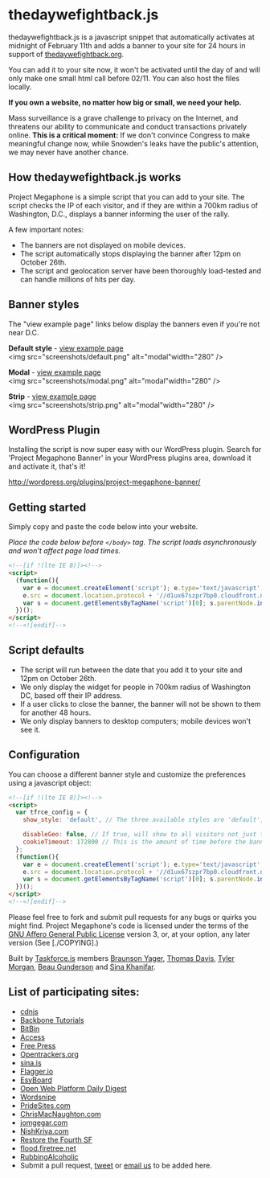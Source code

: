 # thedaywefightback.js

thedaywefightback.js is a javascript snippet that automatically activates at midnight of February 11th and adds a banner to your site for 24 hours in support of [thedaywefightback.org](https://thedaywefightback.org).

You can add it to your site now, it won't be activated until the day of and will only make one small html call before 02/11. You can also host the files locally.

**If you own a website, no matter how big or small, we need your help.**

Mass surveillance is a grave challenge to privacy on the Internet, and threatens our ability to communicate and conduct transactions privately online. **This is a critical moment:** If we don't convince Congress to make meaningful change now, while Snowden's leaks have the public's attention, we may never have another chance.

## How thedaywefightback.js works

Project Megaphone is a simple script that you can add to your site. The script checks the IP of each visitor, and if they are within a 700km radius of Washington, D.C., displays a banner informing the user of the rally.

A few important notes:

* The banners are not displayed on mobile devices.
* The script automatically stops displaying the banner after 12pm on October 26th.
* The script and geolocation server have been thoroughly load-tested and can handle millions of hits per day.


## Banner styles

The "view example page" links below display the banners even if you're not near D.C.

**Default style** - <a href="http://tfrce.github.io/project-megaphone/example/default.html" target="_blank">view example page</a><br />
<img src="screenshots/default.png" alt="modal"width="280" />


**Modal** - <a href="http://tfrce.github.io/project-megaphone/example/modal.html" target="_blank">view example page</a><br />
<img src="screenshots/modal.png" alt="modal"width="280" />


**Strip** - <a href="http://tfrce.github.io/project-megaphone/example/strip.html" target="_blank">view example page</a><br />
<img src="screenshots/strip.png" alt="modal"width="280" />

## WordPress Plugin

Installing the script is now super easy with our WordPress plugin. Search for 'Project Megaphone Banner' in your WordPress plugins area, download it and activate it, that's it!

http://wordpress.org/plugins/project-megaphone-banner/

## Getting started

Simply copy and paste the code below into your website.

_Place the code below before `</body>` tag. The script loads asynchronously and won't affect page load times._

```html
<!--[if !(lte IE 8)]><!-->
<script> 
  (function(){
    var e = document.createElement('script'); e.type='text/javascript'; e.async = true;
    e.src = document.location.protocol + '//d1ux67szpr7bp0.cloudfront.net/project-megaphone/widget.min.js';
    var s = document.getElementsByTagName('script')[0]; s.parentNode.insertBefore(e, s);
  })();
</script>
<!--<![endif]-->
```

## Script defaults

* The script will run between the date that you add it to your site and 12pm on October 26th.
* We only display the widget for people in 700km radius of Washington DC, based off their IP address.
* If a user clicks to close the banner, the banner will not be shown to them for another 48 hours.
* We only display banners to desktop computers; mobile devices won't see it.

## Configuration


You can choose a different banner style and customize the preferences using a javascript object:
```html
<!--[if !(lte IE 8)]><!-->
<script> 
  var tfrce_config = {
    show_style: 'default', // The three available styles are 'default', 'modal', and 'strip' .

    disableGeo: false, // If true, will show to all visitors not just those around Washington DC
    cookieTimeout: 172800 // This is the amount of time before the banner will be shown to a user again. Default value is 172800 (two days)
  };
  (function(){
    var e = document.createElement('script'); e.type='text/javascript'; e.async = true;
    e.src = document.location.protocol + '//d1ux67szpr7bp0.cloudfront.net/project-megaphone/widget.min.js';
    var s = document.getElementsByTagName('script')[0]; s.parentNode.insertBefore(e, s);
  })();
</script>
<!--<![endif]-->
```

Please feel free to fork and submit pull requests for any bugs or quirks you might find.  Project Megaphone's code is licensed under the terms of the [GNU Affero General Public License](https://gnu.org/licenses/agpl) version 3, or, at your option, any later version (See [./COPYING].)

Built by [Taskforce.is](http://taskforce.is) members [Braunson Yager](https://twitter.com/braunshizzle), [Thomas Davis](https://twitter.com/neutralthoughts), [Tyler Morgan](https://twitter.com/digismack), [Beau Gunderson](https://twitter.com/beaugunderson) and [Sina Khanifar](https://twitter.com/sinak).

## List of participating sites:

- [cdnjs](http://cdnjs.com)
- [Backbone Tutorials](http://backbonetutorials.com/)
- [BitBin](http://bitbin.it/)
- [Access](https://www.accessnow.org/)
- [Free Press](https://www.freepress.net/)
- [Opentrackers.org](https://opentrackers.org/)
- [sina.is](http://sina.is/)
- [Flagger.io](http://flagger.io)
- [EsyBoard](http://www.esyboard.com/)
- [Open Web Platform Daily Digest](http://webplatformdaily.org/)
- [Wordsnipe](http://wordsnipe.com/)
- [PrideSites.com](http://pridesites.com/)
- [ChrisMacNaughton.com](http://chrismacnaughton.com/)
- [jomgegar.com](http://jomgegar.com)
- [NishKriya.com](http://nishkriya.com)
- [Restore the Fourth SF](http://restorethefourthsf.com)
- [flood.firetree.net](http://flood.firetree.net)
- [RubbingAlcoholic](http://blog.rubbingalcoholic.com)
- Submit a pull request, <a href="https://twitter.com/home?status=@sinak Please add our XXX to the list of sites participating in Project Megaphone" target="_blank">tweet</a> or <a href="mailto:sina.khanifar@gmail.com" target="_blank">email us</a> to be added here.
